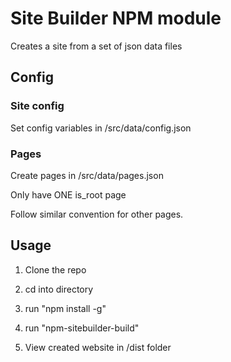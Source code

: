 # Site Builder NPM module
Creates a site from a set of json data files

## Config
### Site config
Set config variables in /src/data/config.json

### Pages
Create pages in /src/data/pages.json

Only have ONE is_root page

Follow similar convention for other pages.

## Usage
1. Clone the repo

2. cd into directory

3. run "npm install -g"

4. run "npm-sitebuilder-build"

5. View created website in /dist folder